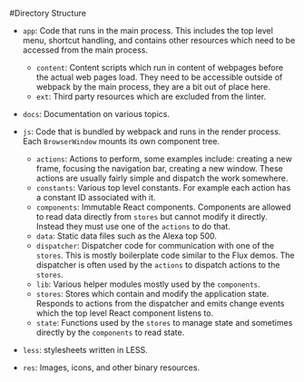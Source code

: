 #Directory Structure

- `app`: Code that runs in the main process. This includes the top level menu, shortcut handling, and contains other resources which need to be accessed from the main process.

  - `content`: Content scripts which run in content of webpages before the actual web pages load.  They need to be accessible outside of webpack by the main process, they are a bit out of place here.
  - `ext`: Third party resources which are excluded from the linter.

- `docs`: Documentation on various topics.
- `js`: Code that is bundled by webpack and runs in the render process.  Each `BrowserWindow` mounts its own component tree.

  - `actions`: Actions to perform, some examples include: creating a new frame, focusing the navigation bar, creating a new window.  These actions are usually fairly simple and dispatch the work somewhere.
  - `constants`: Various top level constants.  For example each action has a constant ID associated with it.
  - `components`: Immutable React components. Components are allowed to read data directly from `stores` but cannot modify it directly.  Instead they must use one of the `actions` to do that.
  - `data`: Static data files such as the Alexa top 500.
  - `dispatcher`: Dispatcher code for communication with one of the `stores`.  This is mostly boilerplate code similar to the Flux demos.  The dispatcher is often used by the `actions` to dispatch actions to the `stores`.
  - `lib`: Various helper modules mostly used by the `components`.
  - `stores`: Stores which contain and modify the application state.  Responds to actions from the dispatcher and emits change events which the top level React component listens to.
  - `state`: Functions used by the `stores` to manage state and sometimes directly by the `components` to read state.

- `less`: stylesheets written in LESS.
- `res`: Images, icons, and other binary resources.
